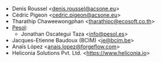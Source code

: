 - Denis Roussel \<<denis.roussel@acsone.eu>\>
- Cédric Pigeon \<<cedric.pigeon@acsone.eu>\>
- Tharathip Chaweewongphan \<<tharathipc@ecosoft.co.th>\>
- [Pesol](https://www.pesol.es):
  - Jonathan Oscategui Taza \<<info@pesol.es>\>
- Jacques-Etienne Baudoux (BCIM) \<<je@bcim.be>\>
- Anaïs López \<<anais.lopez@forgeflow.com>\>
- Heliconia Solutions Pvt. Ltd. \<<https://www.heliconia.io>\>
